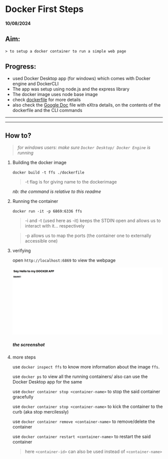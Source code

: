 # Docker First Steps
#### 10/08/2024

## Aim:
    > to setup a docker container to run a simple web page


## Progress:
- used Docker Desktop app (for windows) which comes with Docker engine and DockerCLI
- The app was setup using node.js and the express library
- The docker image uses node base image
- check [dockerfile](./dockerfile) for more details
- also check the [Google Doc](https://shorturl.at/492qu) file with eXtra details, on the contents of the dockerfile and the CLI commands
---
---

## How to?
>_for windows users: make sure `Docker Desktop/ Docker Engine` is running_
1. Building the docker image

    `docker build -t ffs ./dockerfile`

    > -t flag is for giving name to the dockerimage

    _nb: the command is relative to this readme_


2. Running the container

    `docker run -it -p 6869:6336 ffs`

    > -i and -t (used here as -it) keeps the STDIN open and allows us to interact with it... respectively

    > -p allows us to map the ports (the container one to externally accessible one)

3. verifying

    open `http://localhost:6869` to view the webpage

    ![the ss](./thescs.png)
    ##### _the screenshot_
4. more steps

    use `docker inspect ffs` to know more information about the image `ffs`. 

    use `docker ps` to view all the running containers/ also can use the Docker Desktop app for the same

    use `docker container stop <container-name>` to stop the said container gracefully

    use `docker container stop <container-name>` to kick the container to the curb (aka stop mercilessly)

    use `docker container remove <container-name>` to remove/delete the container

    use `docker container restart <container-name>` to restart the said container


    > here `<container-id>` can also be used instead of `<container-name>`

